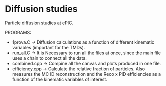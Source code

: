 # Diffusion studies

Particle diffusion studies at ePIC.

PROGRAMS:

- 1prova.C -> Diffusion calculations as a function of different kinematic variables (important for the TMDs).
- run_all.C -> It is Necessary to run all the files at once, since the main file uses a chain to connect all the data.
- combined.cpp -> Compine all the canvas and plots produced in one file.
- efficiency.cpp -> Calculate the relative fraction of particles. Also measures the MC ID reconstruction and the Reco x PID efficiencies as a function of the kinematic variables of interest.
   
